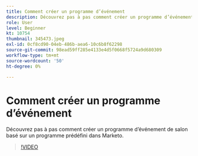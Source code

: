 ```yaml
---
title: Comment créer un programme d’événement
description: Découvrez pas à pas comment créer un programme d’événement de salon basé sur un programme prédéfini dans Marketo.
role: User
level: Beginner
kt: 10754
thumbnail: 345473.jpeg
exl-id: 0cf8cd90-04eb-486b-aea6-10c6b8f62298
source-git-commit: 98ead59ff285e4133e4d5f0668f5724a9d680309
workflow-type: tm+mt
source-wordcount: '50'
ht-degree: 0%

---
```


# Comment créer un programme d’événement

Découvrez pas à pas comment créer un programme d’événement de salon basé sur un programme prédéfini dans Marketo.

>[!VIDEO](https://video.tv.adobe.com/v/345473/?quality=12&learn=on)
